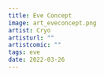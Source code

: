 ```yaml
---
title: Eve Concept
image: art_eveconcept.png
artist: Cryo
artisturl: ""
artistcomic: ""
tags: eve
date: 2022-03-26
---
```

